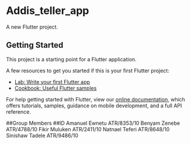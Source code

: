 # Addis_teller_app

A new Flutter project.

## Getting Started

This project is a starting point for a Flutter application.

A few resources to get you started if this is your first Flutter project:

- [Lab: Write your first Flutter app](https://flutter.dev/docs/get-started/codelab)
- [Cookbook: Useful Flutter samples](https://flutter.dev/docs/cookbook)

For help getting started with Flutter, view our
[online documentation](https://flutter.dev/docs), which offers tutorials,
samples, guidance on mobile development, and a full API reference.

 ##Group Members          ##ID
Amanuel Ewnetu       ATR/8353/10
Benyam Zenebe        ATR/4788/10
Fikir Muluken        ATR/2411/10
Natnael Teferi       ATR/8648/10
Sinishaw Tadele      ATR/9486/10
